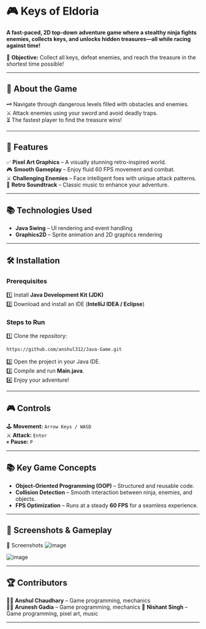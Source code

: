 # 🎮 Keys of Eldoria

**A fast-paced, 2D top-down adventure game where a stealthy ninja fights enemies, collects keys, and unlocks hidden treasures—all while racing against time!**  

💎 **Objective:** Collect all keys, defeat enemies, and reach the treasure in the shortest time possible!  

---

## 📜 About the Game
🗝️ Navigate through dangerous levels filled with obstacles and enemies.  
⚔️ Attack enemies using your sword and avoid deadly traps.  
⏳ The fastest player to find the treasure wins!  

---

## 🚀 Features  
✅ **Pixel Art Graphics** – A visually stunning retro-inspired world.  
🎮 **Smooth Gameplay** – Enjoy fluid 60 FPS movement and combat.  
⚔️ **Challenging Enemies** – Face intelligent foes with unique attack patterns.  
🎵 **Retro Soundtrack** – Classic music to enhance your adventure.

---

## 📚 Technologies Used  
- **Java Swing** – UI rendering and event handling  
- **Graphics2D** – Sprite animation and 2D graphics rendering  

---

## 🛠️ Installation  

### **Prerequisites**  
1️⃣ Install **Java Development Kit (JDK)**  
2️⃣ Download and install an IDE (**IntelliJ IDEA / Eclipse**)  

### **Steps to Run**  
1️⃣ Clone the repository:  
   ```bash
https://github.com/anshul312/Java-Game.git
   ```  
2️⃣ Open the project in your Java IDE.  
3️⃣ Compile and run **Main.java**.  
4️⃣ Enjoy your adventure!  

---

## 🎮 Controls  

🕹️ **Movement:** `Arrow Keys / WASD`  
⚔️ **Attack:** `Enter`  
⏸ **Pause:** `P`  

---

## 📚 Key Game Concepts  
- **Object-Oriented Programming (OOP)** – Structured and reusable code.  
- **Collision Detection** – Smooth interaction between ninja, enemies, and objects.  
- **FPS Optimization** – Runs at a steady **60 FPS** for a seamless experience.  

---

## 📸 Screenshots & Gameplay  
📸 Screenshots
![image](https://github.com/user-attachments/assets/216328ce-5151-47ef-9171-95da4fbe7247)


![image](https://github.com/user-attachments/assets/27c80ebe-1a48-4f5b-826f-6c8b0b888033) 

---

## 🏆 Contributors  
👨‍💻 **Anshul Chaudhary** – Game programming, mechanics  
👨‍💻 **Arunesh Gadia** – Game programming,  mechanics
🎨 **Nishant Singh** – Game programming, pixel art, music 

---
